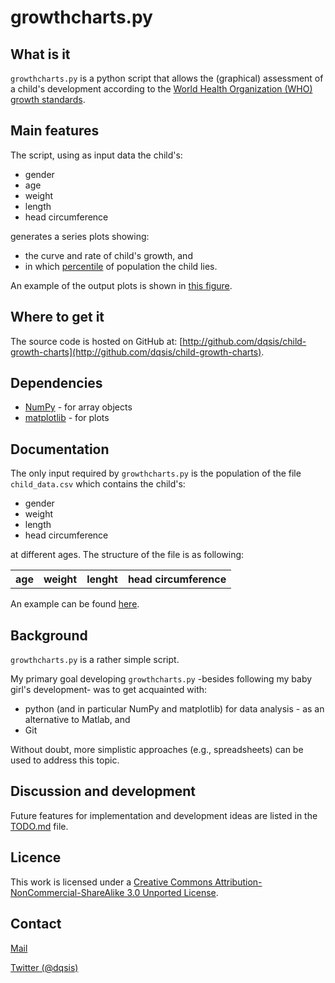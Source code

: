 growthcharts.py
===============

What is it
----------
`growthcharts.py` is a python script that allows the (graphical) assessment of a child's development according to the [World Health Organization (WHO) growth standards](http://www.cdc.gov/growthcharts/who_charts.htm).

Main features
-------------

The script, using as input data the child's:
* gender
* age
* weight
* length
* head circumference 
 
generates a series plots showing:
 * the curve and rate of child's growth, and
 * in which [percentile](http://en.wikipedia.org/wiki/Percentile) of population the child lies.

An example of the output plots is shown in [this figure](http://github.com/dqsis/child-growth-charts/blob/master/data/growth.png).

Where to get it
---------------

The source code is hosted on GitHub at: [http://github.com/dqsis/child-growth-charts](http://github.com/dqsis/child-growth-charts).

Dependencies
------------

* [NumPy](http://www.numpy.org) - for array objects 
* [matplotlib](http://matplotlib.org) - for plots

Documentation
-------------

The only input required by `growthcharts.py` is the population of the file `child_data.csv` which contains the child's:

* gender
* weight
* length
* head circumference

at different ages. 
The structure of the file is as following:

<table>
  <tr>
      <th>age</th><th>weight</th><th>lenght</th><th>head circumference</th>
  </tr>
</table>

An example can be found [here](http://github.com/dqsis/child-growth-charts/blob/master/data/child_data.csv). 


Background
----------
 
`growthcharts.py` is a rather simple script. 

My primary goal developing `growthcharts.py` -besides following my baby girl's development- was to get acquainted with: 
* python (and in particular NumPy and matplotlib) for data analysis - as an alternative to Matlab, and
* Git 

Without doubt, more simplistic approaches (e.g., spreadsheets) can be used to address this topic. 

Discussion and development
--------------------------

Future features for implementation and development ideas are listed in the [TODO.md](http://github.com/dqsis/child-growth-charts/blob/master/TODO.md) file.

Licence
-------

This work is licensed under a [Creative Commons Attribution-NonCommercial-ShareAlike 3.0 Unported License](http://creativecommons.org/licenses/by-nc-sa/3.0/deed.en_US).

Contact
-------

[Mail](http://dqsis.com/contact/)

[Twitter (@dqsis)](http://twitter.com/dqsis)

